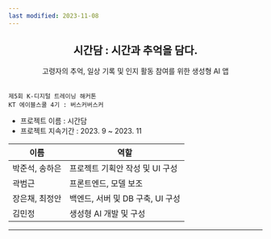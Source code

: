 ```yaml
---
last modified: 2023-11-08
---
```


<div align="center">
<h2> 시간담 : 시간과 추억을 담다.</h2>
고령자의 추억, 일상 기록 및 인지 활동 참여를 위한 생성형 AI 앱
</div><br>

`제5회 K-디지털 트레이닝 해커톤`  
`KT 에이블스쿨 4기 : 버스커버스커`<br>
- 프로젝트 이름 : 시간담
- 프로젝트 지속기간 : 2023. 9 ~ 2023. 11
  
|이름|역할|
|------|---|
|박준석, 송하은|프로젝트 기획안 작성 및 UI 구성|
|곽범근|프론트엔드, 모델 보조|
|장은채, 최정안|백엔드, 서버 및 DB 구축, UI 구성|
|김민정|생성형 AI 개발 및 구성|

---
